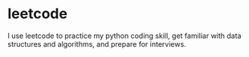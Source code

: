 # leetcode

I use leetcode to practice my python coding skill, get familiar with data structures and algorithms, and prepare for interviews.
